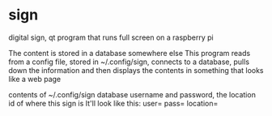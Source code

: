 sign
====

digital sign, qt program that runs full screen on a raspberry pi

The content is stored in a database somewhere else
This program reads from a config file, stored in ~/.config/sign, connects
to a database, pulls down the information and then
displays the contents in something that looks like a web page

contents of ~/.config/sign
database username and password,
the location id of where this sign is
It'll look like this:
user=
pass=
location=